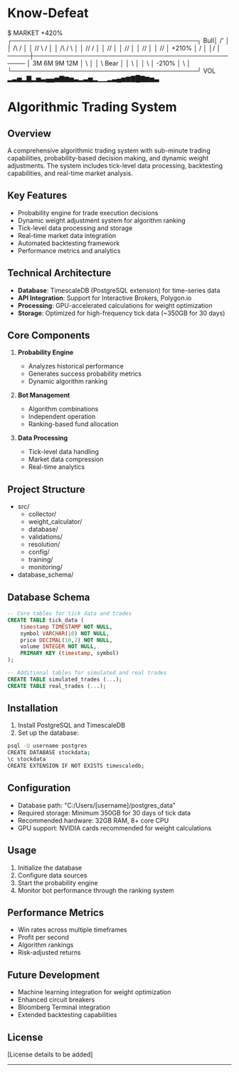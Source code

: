 # Know-Defeat

$ MARKET                                     +420%
     ┌──────────────────────────────────────────┐
 Bull│                                     /'   │
     │                               /\   /     │
     │                           /\/  \ /       │
     │                      /\  /      \        │
     │                  /\/  \/                 │
     │              /\/                         │
     │          /\/                             │
     │      /\/                                 │
     │   /\/                                   │ +210%
     │ /                                       │
     │/                                        │
─────┼────────────────────────────────────────────────
     │        3M        6M        9M        12M
     │     \                                   │
     │       \    Bear                        │
     │         \                              │
     │           \                            │ -210%
     │             \                          │
     └──────────────────────────────────────────┘
        VOL ▂▃▅▂▇▂▅▃▄▄▅▇▆▅▃▂▃▅▂▁▁▂▃▄▅▆▇█▇▆▅▃

# Algorithmic Trading System

## Overview
A comprehensive algorithmic trading system with sub-minute trading capabilities, probability-based decision making, and dynamic weight adjustments. The system includes tick-level data processing, backtesting capabilities, and real-time market analysis.

## Key Features
- Probability engine for trade execution decisions
- Dynamic weight adjustment system for algorithm ranking
- Tick-level data processing and storage
- Real-time market data integration
- Automated backtesting framework
- Performance metrics and analytics

## Technical Architecture
- **Database**: TimescaleDB (PostgreSQL extension) for time-series data
- **API Integration**: Support for Interactive Brokers, Polygon.io
- **Processing**: GPU-accelerated calculations for weight optimization
- **Storage**: Optimized for high-frequency tick data (~350GB for 30 days)

## Core Components
1. **Probability Engine**
   - Analyzes historical performance
   - Generates success probability metrics
   - Dynamic algorithm ranking

2. **Bot Management**
   - Algorithm combinations
   - Independent operation
   - Ranking-based fund allocation

3. **Data Processing**
   - Tick-level data handling
   - Market data compression
   - Real-time analytics

## Project Structure
- src/
  - collector/
  - weight_calculator/
  - database/
  - validations/
  - resolution/
  - config/
  - training/
  - monitoring/
- database_schema/

## Database Schema
```sql
-- Core tables for tick data and trades
CREATE TABLE tick_data (
    timestamp TIMESTAMP NOT NULL,
    symbol VARCHAR(10) NOT NULL,
    price DECIMAL(10,2) NOT NULL,
    volume INTEGER NOT NULL,
    PRIMARY KEY (timestamp, symbol)
);

-- Additional tables for simulated and real trades
CREATE TABLE simulated_trades (...);
CREATE TABLE real_trades (...);
```

## Installation
1. Install PostgreSQL and TimescaleDB
2. Set up the database:
```bash
psql -U username postgres
CREATE DATABASE stockdata;
\c stockdata
CREATE EXTENSION IF NOT EXISTS timescaledb;
```

## Configuration
- Database path: "C:/Users/[username]/postgres_data"
- Required storage: Minimum 350GB for 30 days of tick data
- Recommended hardware: 32GB RAM, 8+ core CPU
- GPU support: NVIDIA cards recommended for weight calculations

## Usage
1. Initialize the database
2. Configure data sources
3. Start the probability engine
4. Monitor bot performance through the ranking system

## Performance Metrics
- Win rates across multiple timeframes
- Profit per second
- Algorithm rankings
- Risk-adjusted returns

## Future Development
- Machine learning integration for weight optimization
- Enhanced circuit breakers
- Bloomberg Terminal integration
- Extended backtesting capabilities

## License
[License details to be added]





-----------------------
